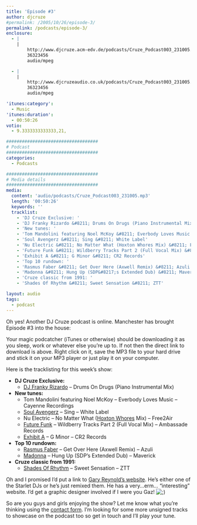 ```yaml
---
title: 'Episode #3'
author: djcruze
#permalink: /2005/10/26/episode-3/
permalink: /podcasts/episode-3/
enclosure:
  - |
    |
        http://www.djcruze.acm-edv.de/podcasts/Cruze_Podcast003_231005.mp3
        36323456
        audio/mpeg

  - |
    |
        http://www.djcruzeaudio.co.uk/podcasts/Cruze_Podcast003_231005.mp3
        36323456
        audio/mpeg

'itunes:category':
  - Music
'itunes:duration':
  - 00:50:26
votio:
  - 9.3333333333333,21,

###################################
# Podcast
###################################
categories:
  - Podcasts

###################################
# Media details
###################################
media:
  content: 'audio/podcasts/Cruze_Podcast003_231005.mp3'
  length: '00:50:26'
  keywords: ''
  tracklist:
    - 'DJ Cruze Exclusive: '
    - 'DJ Franky Rizardo &#8211; Drums On Drugs (Piano Instrumental Mix)'
    - 'New tunes: '
    - 'Tom Mandolini featuring Noel McKoy &#8211; Everbody Loves Music &#8211; Cayenne Recordings'
    - 'Soul Avengerz &#8211; Sing &#8211; White Label'
    - 'Nu Electric &#8211; No Matter What (Hoxton Whores Mix) &#8211; Free2Air'
    - 'Future Funk &#8211; Wildberry Tracks Part 2 (Full Vocal Mix) &#8211; Ambassade Records'
    - 'Exhibit A &#8211; G Minor &#8211; CR2 Records'
    - 'Top 10 rundown: '
    - 'Rasmus Faber &#8211; Get Over Here (Axwell Remix) &#8211; Azuli'
    - 'Madonna &#8211; Hung Up (SDP&#8217;s Extended Dub) &#8211; Maverick'
    - 'Cruze classic from 1991: '
    - 'Shades Of Rhythm &#8211; Sweet Sensation &#8211; ZTT'

layout: audio
tags:
  - podcast
---
```


Oh yes! Another DJ Cruze podcast is online. Manchester has brought Episode #3 into the house:

Your magic podcatcher (iTunes or otherwise) should be downloading it as you sleep, work or whatever else you&#8217;re up to. If not then the direct link to download is above. Right click on it, save the MP3 file to your hard drive and stick it on your MP3 player or just play it on your computer.

Here is the tracklisting for this week&#8217;s show:

- **DJ Cruze Exclusive:**
  - [DJ Franky Rizardo][3] &#8211; Drums On Drugs (Piano Instrumental Mix)
- **New tunes:**
  - Tom Mandolini featuring Noel McKoy &#8211; Everbody Loves Music &#8211; Cayenne Recordings
  - [Soul Avengerz][4] &#8211; Sing &#8211; White Label
  - Nu Electric &#8211; No Matter What ([Hoxton Whores][5] Mix) &#8211; Free2Air
  - [Future Funk][6] &#8211; Wildberry Tracks Part 2 (Full Vocal Mix) &#8211; Ambassade Records
  - [Exhibit A][7] &#8211; G Minor &#8211; CR2 Records
- **Top 10 rundown:**
  - [Rasmus Faber][8] &#8211; Get Over Here (Axwell Remix) &#8211; Azuli
  - [Madonna][9] &#8211; Hung Up (SDP&#8217;s Extended Dub) &#8211; Maverick
- **Cruze classic from 1991:**
  - [Shades Of Rhythm][10] &#8211; Sweet Sensation &#8211; ZTT

Oh and I promised I&#8217;d put a link to [Gary Reynold&#8217;s website][11]. He&#8217;s either one of the Starlet DJs or he&#8217;s just remixed them. He has a very&#8230;erm&#8230; &#8220;interesting&#8221; website. I&#8217;d get a graphic designer involved if I were you Gaz! <img src="http://www.djcruze.co.uk/cms/wp-includes/images/smilies/icon_wink.gif" alt=";)" class="wp-smiley" />

So are you guys and girls enjoying the show? Let me know what you&#8217;re thinking using the [contact form][12]. I&#8217;m looking for some more unsigned tracks to showcase on the podcast too so get in touch and I&#8217;ll play your tune.

[1]: http://www.djcruzeaudio.co.uk/podcasts/Cruze_Podcast003_231005.mp3
[2]: http://www.djcruze.co.uk/cms/podcasts/feed/rss2
[3]: http://www.dj-franky.nl/
[4]: http://www.soulavengerz.com/
[5]: http://www.hoxtonwhores.com/
[6]: http://www.future-funk.com/
[7]: http://www.leecabrera.com/
[8]: http://www.farplane.com/
[9]: http://www.madonna.com/
[10]: http://www.shadesofrhythm.co.uk/
[11]: http://www.gazworld.com/
[12]: /cms/contact/

